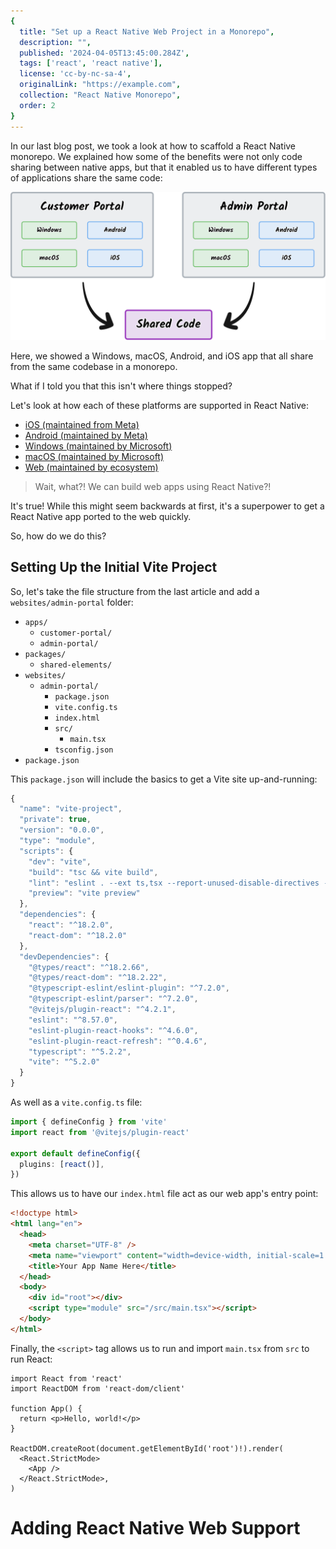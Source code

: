 ```yaml
---
{
  title: "Set up a React Native Web Project in a Monorepo",
  description: "",
  published: '2024-04-05T13:45:00.284Z',
  tags: ['react', 'react native'],
  license: 'cc-by-nc-sa-4',
  originalLink: "https://example.com",
  collection: "React Native Monorepo",
  order: 2
}
---
```


In our last blog post, we took a look at how to scaffold a React Native monorepo. We explained how some of the benefits were not only code sharing between native apps, but that it enabled us to have different types of applications share the same code:

![// TODO:](../setup-a-react-native-monorepo/rn_monorepo.png)

Here, we showed a Windows, macOS, Android, and iOS app that all share from the same codebase in a monorepo.

What if I told you that this isn't where things stopped?

Let's look at how each of these platforms are supported in React Native:

- [iOS (maintained from Meta)](https://reactnative.dev/)
- [Android (maintained by Meta)](https://reactnative.dev/)
- [Windows (maintained by Microsoft)](https://microsoft.github.io/react-native-windows/)
- [macOS (maintained by Microsoft)](https://microsoft.github.io/react-native-windows/)
- [Web (maintained by ecosystem)](https://necolas.github.io/react-native-web/)

> Wait, what?! We can build web apps using React Native?!

It's true! While this might seem backwards at first, it's a superpower to get a React Native app ported to the web quickly.

So, how do we do this?

## Setting Up the Initial Vite Project

So, let's take the file structure from the last article and add a `websites/admin-portal` folder:

<!-- ::start:filetree -->

- `apps/`
  - `customer-portal/`
  - `admin-portal/`
- `packages/`
  - `shared-elements/`
- `websites/`
  - `admin-portal/`
    - `package.json`
    - `vite.config.ts`
    - `index.html`
    - `src/`
        - `main.tsx`
    - `tsconfig.json`
- `package.json`

<!-- ::end:filetree -->

This `package.json` will include the basics to get a Vite site up-and-running:

```typescript
{
  "name": "vite-project",
  "private": true,
  "version": "0.0.0",
  "type": "module",
  "scripts": {
    "dev": "vite",
    "build": "tsc && vite build",
    "lint": "eslint . --ext ts,tsx --report-unused-disable-directives --max-warnings 0",
    "preview": "vite preview"
  },
  "dependencies": {
    "react": "^18.2.0",
    "react-dom": "^18.2.0"
  },
  "devDependencies": {
    "@types/react": "^18.2.66",
    "@types/react-dom": "^18.2.22",
    "@typescript-eslint/eslint-plugin": "^7.2.0",
    "@typescript-eslint/parser": "^7.2.0",
    "@vitejs/plugin-react": "^4.2.1",
    "eslint": "^8.57.0",
    "eslint-plugin-react-hooks": "^4.6.0",
    "eslint-plugin-react-refresh": "^0.4.6",
    "typescript": "^5.2.2",
    "vite": "^5.2.0"
  }
}
```

As well as a `vite.config.ts` file:

```typescript
import { defineConfig } from 'vite'
import react from '@vitejs/plugin-react'

export default defineConfig({
  plugins: [react()],
})
```

This allows us to have our `index.html` file act as our web app's entry point:

```html
<!doctype html>
<html lang="en">
  <head>
    <meta charset="UTF-8" />
    <meta name="viewport" content="width=device-width, initial-scale=1.0" />
    <title>Your App Name Here</title>
  </head>
  <body>
    <div id="root"></div>
    <script type="module" src="/src/main.tsx"></script>
  </body>
</html>
```

Finally, the `<script>` tag allows us to run and import `main.tsx` from `src` to run React:

```tsx
import React from 'react'
import ReactDOM from 'react-dom/client'

function App() {
  return <p>Hello, world!</p>
}

ReactDOM.createRoot(document.getElementById('root')!).render(
  <React.StrictMode>
    <App />
  </React.StrictMode>,
)
```

# Adding React Native Web Support

